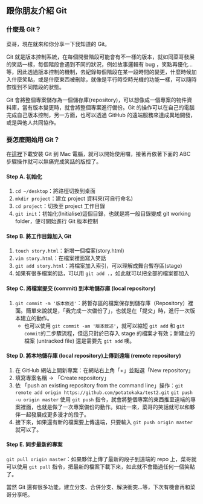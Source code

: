 ## 跟你朋友介紹 Git

### 什麼是 Git？
菜哥，現在就來和你分享一下我知道的 Git。

Git 就是版本控制系統，在每個開發階段可能會有不一樣的版本，就如同菜哥發展的笑話一樣，每個階段會遇到不同的狀況，例如故事邏輯有 bug ，笑點再優化…等，因此透過版本控制的機制，去紀錄每個階段在某一段時間的變更，什麼時候加入什麼笑點，或是什麼東西被刪除，就像是平行時空時光機的功能一樣，可以隨時恢復到不同階段的狀態。

Git 會將整個專案儲存為一個儲存庫(repository)，可以想像成一個專案的物件資料庫，當有版本變更時，就會將整個專案進行備份。Git 的操作可以在自己的電腦完成自己版本控制，另一方面，也可以透過 GitHub 的遠端服務來達成異地開發，或是與他人共同協作。

### 要怎麼開始用 Git？
在[這裡](https://git-scm.com/download/mac)下載安裝 Git 到 Mac 電腦，就可以開始使用囉，接著再依著下面的 ABC 步驟操作就可以無痛完成笑話的版控了。

#### Step A. 初始化

1. `cd ~/desktop`：將路徑切換到桌面
2. `mkdir project`：建立 project 資料夾(可自行命名)
3. `cd project`：切換至 project 工作目錄
4. `git init`：初始化(Initialise)這個目錄，也就是將一般目錄變成 git working folder，便可開始進行 Git 版本控制


#### Step B. 將工作目錄加入 Git

1. `touch story.html`：新增一個檔案(story.html)
2. `vim story.html`：在檔案裡面寫入笑話
3. `git add story.html`：將檔案加入索引，可以理解成舞台暫存區(stage)
4. 如果有很多檔案的話，可以用 `git add .`，如此就可以把全部的檔案都加入

#### Step C. 將檔案提交 (commit) 到本地儲存庫 (local repository)
1. `git commit -m '版本敘述'`：將暫存區的檔案保存到儲存庫（Repository）裡面。簡單來說就是，「我完成一次備份了」，也就是在「提交」時，進行一次版本建立的動作。
    - 也可以使用 `git commit -am '版本敘述'`，就可以縮短 `git add` 和 `git commit`的二步驟流程，但這只對於已存入 stage 的檔案才有效；新建立的檔案 (untracked file) 還是需要先 `git add` 噢。


#### Step D. 將本地儲存庫 (local repository)上傳到遠端 (remote repository)
1. 在 GitHub 網站上開新專案：在網站右上角「+」並點選「New repository」
2. 填寫專案名稱 → 「Create repository」
3. 依 「push an existing repository from the command line」操作：`git remote add origin https://github.com/potatokaka/test2.git`
`git push -u origin master`
使用 `git push` 指令，就會將整個專案的東西推至遠端的專案裡面，也就是做了一次專案備份的動作。如此一來，菜哥的笑話就可以和夥伴一起發展成更多漫才的段子。
4. 接下來，如果還有新的檔案要上傳遠端，只要輸入 `git push origin master` 就可以了。

#### Step E. 同步最新的專案
`git pull origin master`：如果夥伴上傳了最新的段子到遠端的 repo 上，菜哥就可以使用 `git pull` 指令，把最新的檔案下載下來，如此就不會錯過任何一個笑點了。

當然 Git 還有很多功能，建立分支、合併分支、解決衝突…等，下次有機會再和菜哥分享吧。



